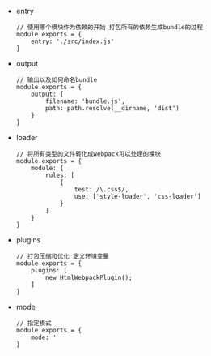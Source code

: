 
- entry

    ```
    // 使用哪个模块作为依赖的开始 打包所有的依赖生成bundle的过程
    module.exports = {
        entry: './src/index.js'
    }
    ```

- output

    ```
    // 输出以及如何命名bundle
    module.exports = {
        output: {
            filename: 'bundle.js',
            path: path.resolve(__dirname, 'dist')
        }
    }
    ```

- loader

    ```
    // 将所有类型的文件转化成webpack可以处理的模块
    module.exports = {
        module: {
            rules: [
                {
                    test: /\.css$/,
                    use: ['style-loader', 'css-loader']
                }
            ]
        }
    }
    ```

- plugins

    ```
    // 打包压缩和优化 定义环境变量
    module.exports = {
        plugins: [
            new HtmlWebpackPlugin();
        ]
    }
    ```

- mode

    ```
    // 指定模式
    module.exports = {
        mode: '
    }
    ```
